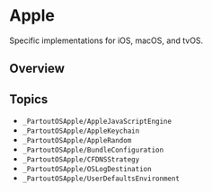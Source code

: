 # Apple

Specific implementations for iOS, macOS, and tvOS.

## Overview

## Topics

- ``_PartoutOSApple/AppleJavaScriptEngine``
- ``_PartoutOSApple/AppleKeychain``
- ``_PartoutOSApple/AppleRandom``
- ``_PartoutOSApple/BundleConfiguration``
- ``_PartoutOSApple/CFDNSStrategy``
- ``_PartoutOSApple/OSLogDestination``
- ``_PartoutOSApple/UserDefaultsEnvironment``
